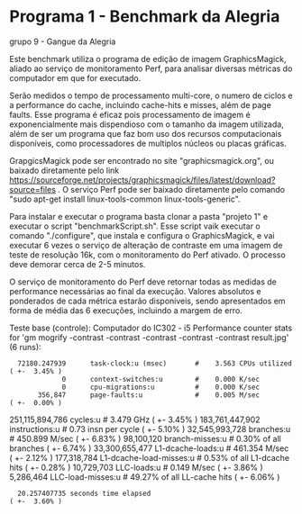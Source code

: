 # Programa 1 - Benchmark da Alegria
grupo 9 - Gangue da Alegria

 Este benchmark utiliza o programa de edição de imagem GraphicsMagick, aliado ao serviço de monitoramento Perf, para analisar diversas métricas do computador em que for executado. 

 Serão medidos o tempo de processamento multi-core, o numero de ciclos e a performance do cache, incluindo cache-hits e misses, além de page faults. Esse programa é eficaz pois processamento de imagem é exponencialmente mais dispendioso com o tamanho da imagem utilizada, além de ser um programa que faz bom uso dos recursos computacionais disponíveis, como processadores de multiplos núcleos ou placas gráficas.

  GrapgicsMagick pode ser encontrado no site "graphicsmagick.org", ou baixado diretamente pelo link  https://sourceforge.net/projects/graphicsmagick/files/latest/download?source=files . O serviço Perf pode ser baixado diretamente pelo comando "sudo apt-get install linux-tools-common linux-tools-generic".

  Para instalar e executar o programa basta clonar a pasta "projeto 1" e executar o script "benchmarkScript.sh". Esse script vaik executar o comando "./configure", que instala e configura o GraphicsMagick, e vai executar 6 vezes o serviço de alteração de contraste em uma imagem de teste de resolução 16k, com o monitoramento do Perf ativado. O processo deve demorar cerca de 2-5 minutos.

 O serviço de monitoramento do Perf deve retornar todas as medidas de performance necessárias ao final da execução. Valores absolutos e ponderados de cada métrica estarão disponíveis, sendo apresentados em forma de média das 6 execuções, incluindo a margem de erro.

Teste base (controle): Computador do IC302 - i5
Performance counter stats for 'gm mogrify -contrast -contrast -contrast -contrast -contrast result.jpg' (6 runs):

      72180.247939      task-clock:u (msec)       #    3.563 CPUs utilized            ( +-  3.45% )
                 0      context-switches:u        #    0.000 K/sec                  
                 0      cpu-migrations:u          #    0.000 K/sec                  
           356,847      page-faults:u             #    0.005 M/sec                    ( +-  0.00% )
   251,115,894,786      cycles:u                  #    3.479 GHz                      ( +-  3.45% )
   183,761,447,902      instructions:u            #    0.73  insn per cycle           ( +-  5.10% )
    32,545,993,728      branches:u                #  450.899 M/sec                    ( +-  6.83% )
        98,100,120      branch-misses:u           #    0.30% of all branches          ( +-  6.74% )
    33,300,655,477      L1-dcache-loads:u         #  461.354 M/sec                    ( +-  2.12% )
       177,318,784      L1-dcache-load-misses:u   #    0.53% of all L1-dcache hits    ( +-  0.28% )
        10,729,703      LLC-loads:u               #    0.149 M/sec                    ( +-  3.86% )
         5,286,464      LLC-load-misses:u         #   49.27% of all LL-cache hits     ( +-  6.06% )

      20.257407735 seconds time elapsed                                          ( +-  3.60% )

